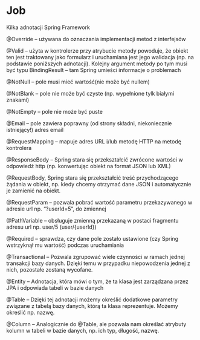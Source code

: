 # Job

Kilka adnotacji Spring Framework

@Override – używana do oznaczania implementacji metod z interfejsów

@Valid – użyta w kontrolerze przy atrybucie metody powoduje, że obiekt ten jest traktowany jako formularz i uruchamiana jest jego walidacja (np. na podstawie poniższych adnotacji). Kolejny argument metody po tym musi być typu BindingResult – tam Spring umieści informacje o problemach

@NotNull – pole musi mieć wartość(nie może być nullem)

@NotBlank – pole nie może być czyste (np. wypełnione tylk białymi znakami)

@NotEmpty – pole nie może być puste

@Email – pole zawiera poprawny (od strony składni, niekoniecznie istniejący!) adres email

@RequestMapping – mapuje adres URL i/lub metodę HTTP na metodę kontrolera

@ResponseBody – Spring stara się przekształcić zwrócone wartości w odpowiedź http (np. konwertując obiekt na format JSON lub XML)

@RequestBody, Spring  stara się przekształcić treść przychodzącego żądania w obiekt, np. kiedy chcemy otrzymać dane JSON i automatycznie je zamienić na obiekt.

@RequestParam – pozwala pobrać wartość parametru przekazywanego w adresie url np. “?userId=5”, do zmiennej

@PathVariable – obsługuje zmienną przekazaną w postaci fragmentu adresu url np. user/5 (user/{userId})

@Required – sprawdza, czy dane pole zostało ustawione (czy Spring wstrzyknął mu wartość) podczas uruchamiania

@Transactional – Pozwala zgrupować wiele czynności w ramach jednej transakcji bazy danych. Dzięki temu w przypadku niepowodzenia jednej z nich, pozostałe zostaną wycofane.

@Entity – Adnotacja, która mówi o tym, że ta klasa jest zarządzana przez JPA i odpowiada tabeli w bazie danych

@Table – Dzięki tej adnotacji możemy określić dodatkowe parametry związane z tabelą bazy danych, którą ta klasa reprezentuje. Możemy określić np. nazwę.

@Column – Analogicznie do @Table, ale pozwala nam określać atrybuty kolumn w tabeli w bazie danych, np. ich typ, długość, nazwę.
